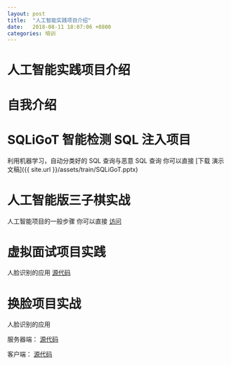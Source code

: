 ```yaml
---
layout: post
title:  "人工智能实践项目介绍"
date:   2018-08-11 18:07:06 +0800
categories: 培训
---
```


人工智能实践项目介绍
===================

# 自我介绍 

# SQLiGoT 智能检测 SQL 注入项目
利用机器学习，自动分类好的 SQL 查询与恶意 SQL 查询
你可以直接 [下载 演示文稿]({{ site.url }}/assets/train/SQLiGoT.pptx)

 
# 人工智能版三子棋实战
人工智能项目的一般步骤
你可以直接 [访问](https://jeff-tian.github.io/tic-tac-toe-ai/)

# 虚拟面试项目实践
人脸识别的应用
[源代码](https://github.com/JeffTrain/virtual-interview)

# 换脸项目实战
人脸识别的应用

服务器端：
[源代码](https://github.com/pa-pa-me/v-service.git)

客户端：
[源代码](https://github.com/Jeff-Tian/v)
